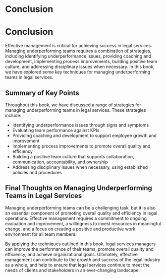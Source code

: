# Conclusion

Conclusion
==========

Effective management is critical for achieving success in legal services. Managing underperforming teams requires a combination of strategies, including identifying underperformance issues, providing coaching and development, implementing process improvements, building positive team culture, and addressing disciplinary issues when necessary. In this book, we have explored some key techniques for managing underperforming teams in legal services.

Summary of Key Points
---------------------

Throughout this book, we have discussed a range of strategies for managing underperforming teams in legal services. These strategies include:

* Identifying underperformance issues through signs and symptoms
* Evaluating team performance against KPIs
* Providing coaching and development to support employee growth and improvement
* Implementing process improvements to promote overall quality and efficiency
* Building a positive team culture that supports collaboration, communication, accountability, and ownership
* Addressing disciplinary issues when necessary, using established policies and procedures

Final Thoughts on Managing Underperforming Teams in Legal Services
------------------------------------------------------------------

Managing underperforming teams can be a challenging task, but it is also an essential component of promoting overall quality and efficiency in legal operations. Effective management requires a commitment to ongoing evaluation and improvement, a willingness to invest resources in meaningful change, and a focus on creating a positive and productive work environment for all team members.

By applying the techniques outlined in this book, legal services managers can improve the performance of their teams, promote overall quality and efficiency, and achieve organizational goals. Ultimately, effective management can contribute to the growth and success of the legal industry as a whole, and help to ensure that legal services continue to meet the needs of clients and stakeholders in an ever-changing landscape.